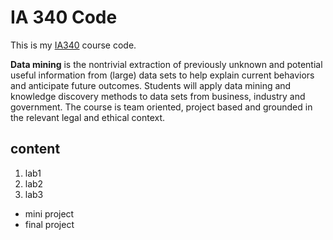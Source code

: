 # IA 340 Code

This is my [IA340](https://catalog.jmu.edu/preview_course_nopop.php?catoid=50&coid=258336) course code. 

**Data mining** is the nontrivial extraction of previously unknown and potential useful information from (large) data sets to help explain current behaviors and anticipate future outcomes. Students will apply data mining and knowledge discovery methods to data sets from business, industry and government. The course is team oriented, project based and grounded in the relevant legal and ethical context.

## content

1. lab1
2. lab2
3. lab3

- mini project
- final project
